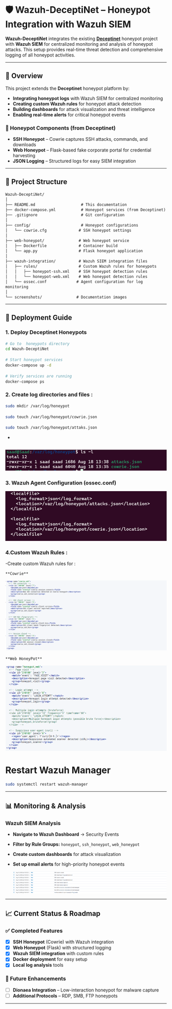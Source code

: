 # 🛡️ Wazuh-DeceptiNet – Honeypot Integration with Wazuh SIEM

**Wazuh-DeceptiNet** integrates the existing **[Deceptinet](https://github.com/Saassoso/Deceptinet)** honeypot project with **Wazuh SIEM** for centralized monitoring and analysis of honeypot attacks. This setup provides real-time threat detection and comprehensive logging of all honeypot activities.

---

## 📌 Overview

This project extends the **Deceptinet** honeypot platform by:
- **Integrating honeypot logs** with Wazuh SIEM for centralized monitoring
- **Creating custom Wazuh rules** for honeypot attack detection
- **Building dashboards** for attack visualization and threat intelligence
- **Enabling real-time alerts** for critical honeypot events

### 🍯 Honeypot Components (from Deceptinet)
- **SSH Honeypot** – Cowrie captures SSH attacks, commands, and downloads
- **Web Honeypot** – Flask-based fake corporate portal for credential harvesting
- **JSON Logging** – Structured logs for easy SIEM integration

---

## 📂 Project Structure

```
Wazuh-DeceptiNet/
│
├── README.md                    # This documentation
├── docker-compose.yml           # Honeypot services (from Deceptinet)
├── .gitignore                   # Git configuration
│
├── config/                      # Honeypot configurations
│   └── cowrie.cfg              # SSH honeypot settings
│
├── web-honeypot/               # Web honeypot service
│   ├── Dockerfile              # Container build
│   └── app.py                  # Flask honeypot application
│
├── wazuh-integration/          # Wazuh SIEM integration files
│   ├── rules/                  # Custom Wazuh rules for honeypots
│   │   ├── honeypot-ssh.xml    # SSH honeypot detection rules
│   │   └── honeypot-web.xml    # Web honeypot detection rules
│   └── ossec.conf             # Agent configuration for log monitoring
│
└── screenshots/               # Documentation images
```

---

## 🚀 Deployment Guide

### 1️. Deploy Deceptinet Honeypots

```bash
# Go to  honeypots directory
cd Wazuh-DeceptiNet

# Start honeypot services
docker-compose up -d

# Verify services are running
docker-compose ps
```

### 2. Create log directories and files :

```bash
sudo mkdir /var/log/honeypot

sudo touch /var/log/honeypot/cowrie.json

sudo touch /var/log/honeypot/attaks.json
```
-
![Logs-directories](./screenshots/02-log-directorie.png)
-

### 3. Wazuh Agent Configuration (ossec.conf)

![Agent-configuration](./screenshots/03-local-file.png)


### 4.Custom Wazuh Rules :
-Create custom Wazuh rules for :

    **Cowrie**

![Cowrie-rule](./screenshots/04-Cowrie-rule.png)


    **Web HoneyPot**

![Web-Honepot-rule](./screenshots/05-Web-Honepot-rule.png)



# Restart Wazuh Manager
```bash
sudo systemctl restart wazuh-manager
```

---

## 📊 Monitoring & Analysis


### Wazuh SIEM Analysis
- **Navigate to Wazuh Dashboard** → Security Events
- **Filter by Rule Groups:** `honeypot`, `ssh_honeypot`, `web_honeypot`
- **Create custom dashboards** for attack visualization
- **Set up email alerts** for high-priority honeypot events

    ![Wazuh-alert-Monitoring](./screenshots/06-wazuh-alert.png)

---

## 📈 Current Status & Roadmap

### ✅ Completed Features
- [x] **SSH Honeypot** (Cowrie) with Wazuh integration
- [x] **Web Honeypot** (Flask) with structured logging
- [x] **Wazuh SIEM integration** with custom rules
- [x] **Docker deployment** for easy setup
- [x] **Local log analysis** tools

### 🎯 Future Enhancements
- [ ] **Dionaea Integration** – Low-interaction honeypot for malware capture
- [ ] **Additional Protocols** – RDP, SMB, FTP honeypots

---
